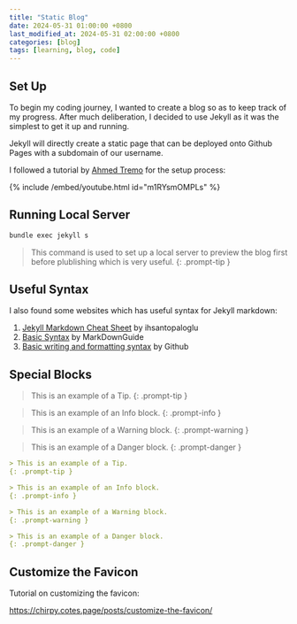 ```yaml
---
title: "Static Blog"
date: 2024-05-31 01:00:00 +0800
last_modified_at: 2024-05-31 02:00:00 +0800
categories: [blog]
tags: [learning, blog, code]
---
```


## Set Up 

To begin my coding journey, I wanted to create a blog so as to keep track of my progress. After much deliberation, I decided to use Jekyll as it was the simplest to get it up and running.

Jekyll will directly create a static page that can be deployed onto Github Pages with a subdomain of our username.

I followed a tutorial by [Ahmed Tremo](https://www.youtube.com/@ahmedtremo) for the setup process:

{% include /embed/youtube.html id="m1RYsmOMPLs" %}

## Running Local Server

```bash
bundle exec jekyll s
```

> This command is used to set up a local server to preview the blog first before plublishing which is very useful.
{: .prompt-tip }

## Useful Syntax 

I also found some websites which has useful syntax for Jekyll markdown:

1. [Jekyll Markdown Cheat Sheet](https://www.ihsantopaloglu.com/Jekyll-Markdown-Cheat-Sheet/) by ihsantopaloglu
2. [Basic Syntax](https://www.markdownguide.org/basic-syntax/) by MarkDownGuide
3. [Basic writing and formatting syntax](https://docs.github.com/en/get-started/writing-on-github/getting-started-with-writing-and-formatting-on-github/basic-writing-and-formatting-syntax#GitHub-flavored-markdown) by Github

## Special Blocks 

> This is an example of a Tip.
{: .prompt-tip }

> This is an example of an Info block.
{: .prompt-info }

> This is an example of a Warning block.
{: .prompt-warning }

> This is an example of a Danger block.
{: .prompt-danger }

```md
> This is an example of a Tip.
{: .prompt-tip }

> This is an example of an Info block.
{: .prompt-info }

> This is an example of a Warning block.
{: .prompt-warning }

> This is an example of a Danger block.
{: .prompt-danger }
```

## Customize the Favicon

Tutorial on customizing the favicon: 

<https://chirpy.cotes.page/posts/customize-the-favicon/>